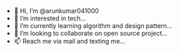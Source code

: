 - 👋 Hi, I’m @arunkumar041000
- 👀 I’m interested in tech...
- 🌱 I’m currently learning algorithm and design pattern...
- 💞️ I’m looking to collaborate on open source project...
- 📫 Reach me via mail and texting me...

<!---
arunkumar041000/arunkumar041000 is a ✨ special ✨ repository because its `README.md` (this file) appears on your GitHub profile.
You can click the Preview link to take a look at your changes.
--->

